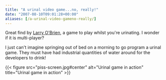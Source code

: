 ```yaml
---
title: "A urinal video game...no, really!"
date: "2007-08-10T09:01:28+00:00"
aliases: [/a-urinal-video-gameno-really/]
---
```


Great find by [Larry O'Brien](http://www.knowing.net/), a game to play whilst you're urinating. I wonder if it is multi-player?

I just can't imagine springing out of bed on a morning to go program a urinal game. They must have had industrial quantities of water around for the developers to drink!

{{< figure src="piss-screen.jpg#center" alt="Urinal game in action" title="Urinal game in action" >}}
